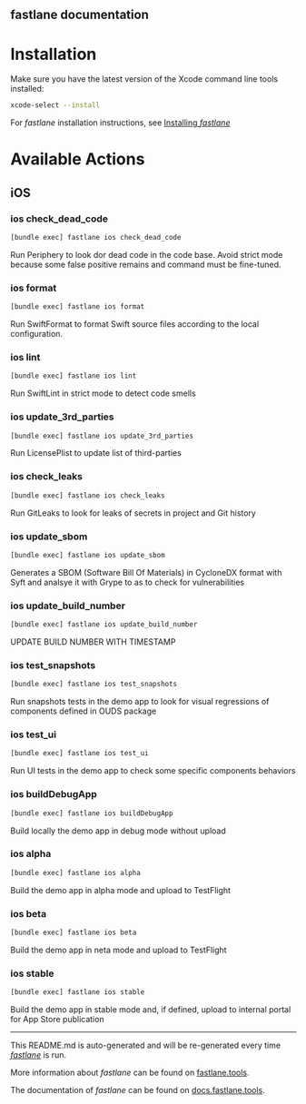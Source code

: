 fastlane documentation
----

# Installation

Make sure you have the latest version of the Xcode command line tools installed:

```sh
xcode-select --install
```

For _fastlane_ installation instructions, see [Installing _fastlane_](https://docs.fastlane.tools/#installing-fastlane)

# Available Actions

## iOS

### ios check_dead_code

```sh
[bundle exec] fastlane ios check_dead_code
```

Run Periphery to look dor dead code in the code base. Avoid strict mode because some false positive remains and command must be fine-tuned.

### ios format

```sh
[bundle exec] fastlane ios format
```

Run SwiftFormat to format Swift source files according to the local configuration.

### ios lint

```sh
[bundle exec] fastlane ios lint
```

Run SwiftLint in strict mode to detect code smells

### ios update_3rd_parties

```sh
[bundle exec] fastlane ios update_3rd_parties
```

Run LicensePlist to update list of third-parties

### ios check_leaks

```sh
[bundle exec] fastlane ios check_leaks
```

Run GitLeaks to look for leaks of secrets in project and Git history

### ios update_sbom

```sh
[bundle exec] fastlane ios update_sbom
```

Generates a SBOM (Software Bill Of Materials) in CycloneDX format with Syft and analsye it with Grype to as to check for vulnerabilities

### ios update_build_number

```sh
[bundle exec] fastlane ios update_build_number
```

UPDATE BUILD NUMBER WITH TIMESTAMP

### ios test_snapshots

```sh
[bundle exec] fastlane ios test_snapshots
```

Run snapshots tests in the demo app to look for visual regressions of components defined in OUDS package

### ios test_ui

```sh
[bundle exec] fastlane ios test_ui
```

Run UI tests in the demo app to check some specific components behaviors

### ios buildDebugApp

```sh
[bundle exec] fastlane ios buildDebugApp
```

Build locally the demo app in debug mode without upload

### ios alpha

```sh
[bundle exec] fastlane ios alpha
```

Build the demo app in alpha mode and upload to TestFlight

### ios beta

```sh
[bundle exec] fastlane ios beta
```

Build the demo app in neta mode and upload to TestFlight

### ios stable

```sh
[bundle exec] fastlane ios stable
```

Build the demo app in stable mode and, if defined, upload to internal portal for App Store publication

----

This README.md is auto-generated and will be re-generated every time [_fastlane_](https://fastlane.tools) is run.

More information about _fastlane_ can be found on [fastlane.tools](https://fastlane.tools).

The documentation of _fastlane_ can be found on [docs.fastlane.tools](https://docs.fastlane.tools).
